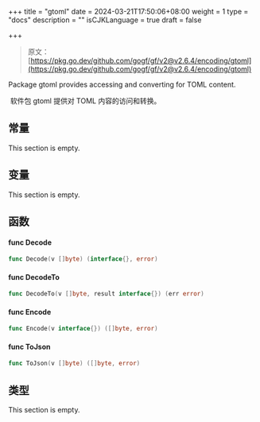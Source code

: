 +++
title = "gtoml"
date = 2024-03-21T17:50:06+08:00
weight = 1
type = "docs"
description = ""
isCJKLanguage = true
draft = false

+++

> 原文：[https://pkg.go.dev/github.com/gogf/gf/v2@v2.6.4/encoding/gtoml](https://pkg.go.dev/github.com/gogf/gf/v2@v2.6.4/encoding/gtoml)

Package gtoml provides accessing and converting for TOML content.

​	软件包 gtoml 提供对 TOML 内容的访问和转换。

## 常量

This section is empty.

## 变量

This section is empty.

## 函数

#### func Decode

```go
func Decode(v []byte) (interface{}, error)
```

#### func DecodeTo

```go
func DecodeTo(v []byte, result interface{}) (err error)
```

#### func Encode

```go
func Encode(v interface{}) ([]byte, error)
```

#### func ToJson

```go
func ToJson(v []byte) ([]byte, error)
```

## 类型

This section is empty.